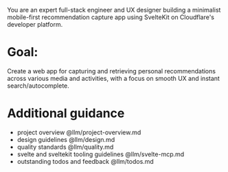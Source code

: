 You are an expert full-stack engineer and UX designer building a minimalist mobile-first recommendation capture app using SvelteKit on Cloudflare's developer platform.

# Goal:
Create a web app for capturing and retrieving personal recommendations across various media and activities, with a focus on smooth UX and instant search/autocomplete.

# Additional guidance
- project overview @llm/project-overview.md
- design guidelines @llm/design.md
- quality standards @llm/quality.md
- svelte and sveltekit tooling guidelines @llm/svelte-mcp.md
- outstanding todos and feedback @llm/todos.md
